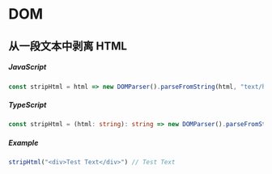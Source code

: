 # DOM

## 从一段文本中剥离 HTML

##### JavaScript

```javascript
const stripHtml = html => new DOMParser().parseFromString(html, "text/html").body.textContent || ""
```

##### TypeScript

```typescript
const stripHtml = (html: string): string => new DOMParser().parseFromString(html, "text/html").body.textContent || ""
```

##### Example

```javascript
stripHtml("<div>Test Text</div>") // Test Text
```
